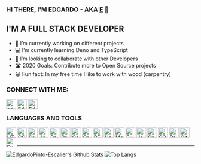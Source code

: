 ### HI THERE, I'M EDGARDO - AKA [E][website] 👋

## I'M A FULL STACK DEVELOPER

- 🚀  I’m currently working on different projects
- 💻  I’m currently learning Deno and TypeScript
- 🤲  I’m looking to collaborate with other Developers
- 🛣️  2020 Goals: Contribute more to Open Source projects
- 😀  Fun fact: In my free time I like to work with wood (carpentry)

### CONNECT WITH ME: 

[<img align="left" alt="edgardopintoescalier.com" width="26px" src="https://raw.githubusercontent.com/EdgardoPinto-Escalier/EdgardoPinto-Escalier/a9a9d8e43eb8cf7dde5971e57bdbf64d1538508d/globe.svg" />][website]
[<img align="left" alt="Edgardo | Twitter" width="26px" src="https://raw.githubusercontent.com/EdgardoPinto-Escalier/EdgardoPinto-Escalier/a9a9d8e43eb8cf7dde5971e57bdbf64d1538508d/twitter.svg" />][twitter]
[<img align="left" alt="Edgardo | LinkedIn" width="26px" src="https://raw.githubusercontent.com/EdgardoPinto-Escalier/EdgardoPinto-Escalier/a9a9d8e43eb8cf7dde5971e57bdbf64d1538508d/linkedin.svg" />][linkedin]

<br />

### LANGUAGES AND TOOLS

[<img align="left" alt="HTML5" width="26px" title="HTML5" src="https://github.com/EdgardoPinto-Escalier/EdgardoPinto-Escalier/blob/master/html5.png?raw=true" />][website]
[<img align="left" alt="CSS3" width="26px" title="CSS3" src="https://github.com/EdgardoPinto-Escalier/EdgardoPinto-Escalier/blob/master/css3.jpg?raw=true" />][website]
[<img align="left" alt="Sass" width="26px" title="SASS" src="https://github.com/EdgardoPinto-Escalier/EdgardoPinto-Escalier/blob/master/sass.jpeg?raw=true" />][website]
[<img align="left" alt="JavaScript" width="26px" title="JAVASCRIPT" src="https://github.com/EdgardoPinto-Escalier/EdgardoPinto-Escalier/blob/master/jslogo.png?raw=true" />][website]
[<img align="left" alt="React" width="26px" title="REACT" src="https://github.com/EdgardoPinto-Escalier/EdgardoPinto-Escalier/blob/master/react.png?raw=true" />][website]
[<img align="left" alt="Redux" width="26px" title="REDUX" src="https://github.com/EdgardoPinto-Escalier/EdgardoPinto-Escalier/blob/master/icon_redux.png?raw=true" />][website]
[<img align="left" alt="Gatsby" width="26px" title="GATSBY" src="https://raw.githubusercontent.com/EdgardoPinto-Escalier/EdgardoPinto-Escalier/3eabdf4376e2e4d4bedc3161b0335b253416e868/gatsby.svg" />][website]
[<img align="left" alt="GraphQL" width="26px" title="GRAPHQL" src="https://github.com/EdgardoPinto-Escalier/EdgardoPinto-Escalier/blob/master/GraphQL_Logo.jpg?raw=true" />][website]
[<img align="left" alt="REST API" width="26px" title="REST API" src="https://github.com/EdgardoPinto-Escalier/EdgardoPinto-Escalier/blob/master/restapi.png?raw=true" />][website]
[<img align="left" alt="Node.js" width="26px" title="NODEJS" src="https://github.com/EdgardoPinto-Escalier/EdgardoPinto-Escalier/blob/master/nodejs.png?raw=true" />][website]
[<img align="left" alt="MongoDB" width="26px" title="MONGODB" src="https://github.com/EdgardoPinto-Escalier/EdgardoPinto-Escalier/blob/master/mongo.png?raw=true" />][website]
[<img align="left" alt="Express" width="26px" title="EXPRESSJS" src="https://github.com/EdgardoPinto-Escalier/EdgardoPinto-Escalier/blob/master/express.png?raw=true" />][website]
[<img align="left" alt="Java" width="26px" title="JAVA" src="https://github.com/EdgardoPinto-Escalier/EdgardoPinto-Escalier/blob/master/java.png?raw=true" />][website]
[<img align="left" alt="Spring Boot" width="26px" title="SPRING BOOT" src="https://github.com/EdgardoPinto-Escalier/EdgardoPinto-Escalier/blob/master/spring-boot-logo.png?raw=true" />][website]
[<img align="left" alt="SQL" width="26px" title="SQL" src="https://github.com/EdgardoPinto-Escalier/EdgardoPinto-Escalier/blob/master/sql.png?raw=true" />][website]
[<img align="left" alt="PostgreSQL" width="26px" title="POSTGRESQL" src="https://github.com/EdgardoPinto-Escalier/EdgardoPinto-Escalier/blob/master/postgresql.png?raw=true" />][website]
[<img align="left" alt="Git" width="26px" title="GIT" src="https://github.com/EdgardoPinto-Escalier/EdgardoPinto-Escalier/blob/master/git.png?raw=true" />][website]
[<img align="left" alt="Docker" width="26px" title="DOCKER" src="https://github.com/EdgardoPinto-Escalier/EdgardoPinto-Escalier/blob/master/docker_logo.png?raw=true" />][website]

<br />
<br />

---

<img align="left" alt="EdgardoPinto-Escalier's Github Stats" src="https://github-readme-stats.vercel.app/api?username=EdgardoPinto-Escalier&show_icons=true&hide_border=true&count_private=true&icon_color=#734186&title_color=#734186" />


[![Top Langs](https://github-readme-stats.vercel.app/api/top-langs/?username=EdgardoPinto-Escalier&hide=php)](https://github.com/anuraghazra/github-readme-stats)

[website]: https://edgardopintoescalier.com
[twitter]: https://twitter.com/edgardowebdev
[linkedin]: https://www.linkedin.com/in/edgardopintoescalierscoffe/
